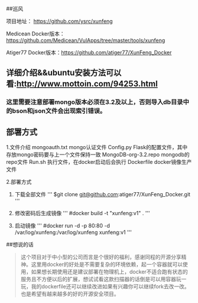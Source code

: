 ##巡风

项目地址： https://github.com/ysrc/xunfeng

Medicean Docker版本：https://github.com/Medicean/VulApps/tree/master/tools/xunfeng

Atiger77 Docker版本：https://github.com/atiger77/XunFeng_Docker

## 详细介绍&&ubuntu安装方法可以看:http://www.mottoin.com/94253.html
###   这里需要注意部署mongo版本必须在3.2及以上，否则导入db目录中的bson和json文件会出现索引错误。
   
## 部署方式
1.文件介绍
  mongoauth.txt mongo认证文件
  Config.py Flask的配置文件，其中存放mongo密码要与上一个文件保持一致
  MongoDB-org-3.2.repo mongodb的repo文件
  Run.sh 执行文件，在docker启动后会执行
  Dockerfile docker镜像生产文件

2.部署方式
  1. 下载全部文件
  '''
  $git clone git@github.com:atiger77/XunFeng_Docker.git
  '''

  2. 修改密码后生成镜像
  '''
  #docker build -t "xunfeng:v1" . 
  '''

  3. 启动镜像
  '''
  #docker run -d -p 80:80 -d /var/log/xunfeng:/var/log/xunfeng xunfeng:v1
  '''
 
##想说的话
> 这个项目对于中小型的公司而言是个很好的福利，感谢同程的开源分享精神。这里用docker的好处是不需要复杂的环境依赖，起一个容器就可以使用，如果想长期使用还是建议部署在物理机上，docker不适合跑有状态的服务且不方便以后的扩展，想试试看这款扫描器的话倒是可以用容器玩一玩，我的dockerfile还可以继续改进如果有兴趣你可以继续fork去改一改。也是希望有越来越多的好的开源安全项目。
